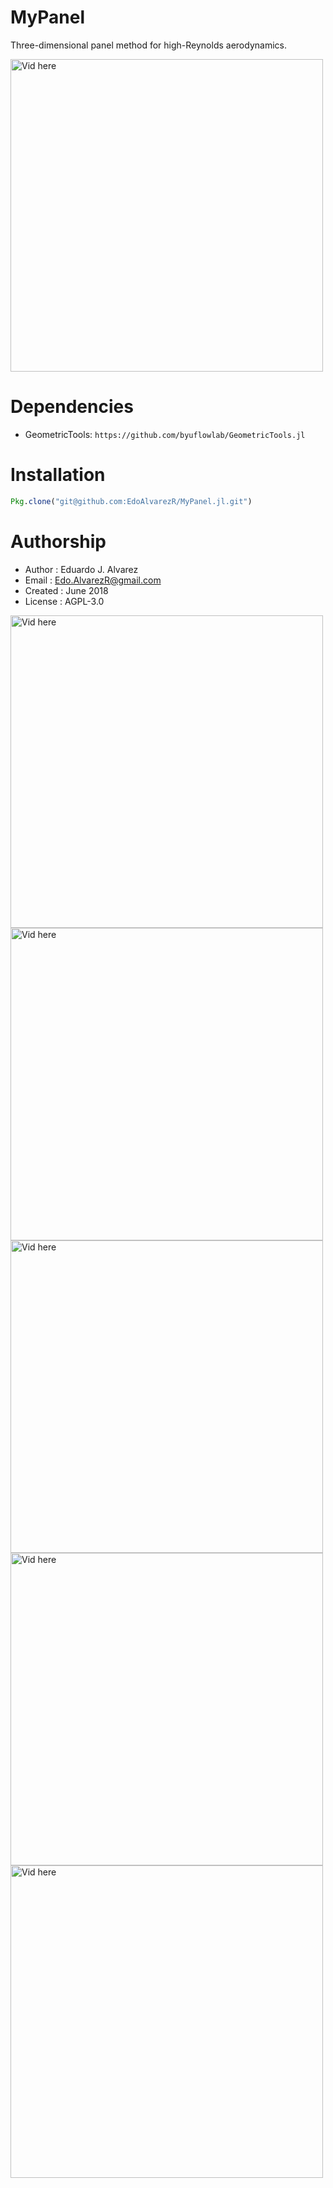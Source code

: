 # MyPanel
Three-dimensional panel method for high-Reynolds aerodynamics.

<img src="docs/vid/sphere01_2.gif" alt="Vid here" style="width: 500px;"/>

# Dependencies
  * GeometricTools: `https://github.com/byuflowlab/GeometricTools.jl`

# Installation
```julia
Pkg.clone("git@github.com:EdoAlvarezR/MyPanel.jl.git")
```

# Authorship
  * Author    : Eduardo J. Alvarez
  * Email     : Edo.AlvarezR@gmail.com
  * Created   : June 2018
  * License   : AGPL-3.0

<img src="docs/vid/box00_2.gif" alt="Vid here" style="width: 500px;"/>
<img src="docs/vid/box01_2.gif" alt="Vid here" style="width: 500px;"/>
<img src="docs/vid/hub03_2.gif" alt="Vid here" style="width: 500px;"/>
<img src="docs/vid/wing05.gif" alt="Vid here" style="width: 500px;"/>
<img src="docs/vid/prop07.gif" alt="Vid here" style="width: 500px;"/>
